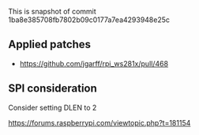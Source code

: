 This is snapshot of commit 1ba8e385708fb7802b09c0177a7ea4293948e25c

## Applied patches

- https://github.com/jgarff/rpi_ws281x/pull/468

## SPI consideration

Consider setting DLEN to 2

https://forums.raspberrypi.com/viewtopic.php?t=181154
